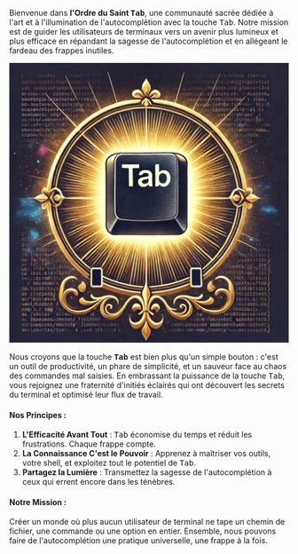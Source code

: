 Bienvenue dans **l'Ordre du Saint <kbd>Tab</kbd>**, une communauté sacrée dédiée à l'art et à l'illumination de l'autocomplétion avec la touche <kbd>Tab</kbd>. Notre mission est de guider les utilisateurs de terminaux vers un avenir plus lumineux et plus efficace en répandant la sagesse de l'autocomplétion et en allégeant le fardeau des frappes inutiles.  


![](cover.webp)


Nous croyons que la touche **<kbd>Tab</kbd>** est bien plus qu'un simple bouton : c'est un outil de productivité, un phare de simplicité, et un sauveur face au chaos des commandes mal saisies. En embrassant la puissance de la touche <kbd>Tab</kbd>, vous rejoignez une fraternité d'initiés éclairés qui ont découvert les secrets du terminal et optimisé leur flux de travail.  

#### **Nos Principes** :  
1. **L'Efficacité Avant Tout** : <kbd>Tab</kbd> économise du temps et réduit les frustrations. Chaque frappe compte.  
2. **La Connaissance C'est le Pouvoir** : Apprenez à maîtriser vos outils, votre shell, et exploitez tout le potentiel de <kbd>Tab</kbd>.  
3. **Partagez la Lumière** : Transmettez la sagesse de l'autocomplétion à ceux qui errent encore dans les ténèbres.  

#### **Notre Mission** :  
Créer un monde où plus aucun utilisateur de terminal ne tape un chemin de fichier, une commande ou une option en entier. Ensemble, nous pouvons faire de l'autocomplétion une pratique universelle, une frappe à la fois.  